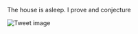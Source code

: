 The house is asleep. I prove and conjecture


![Tweet image](/assets/crosspoast/GqBJNX9bwAASFCT.jpg)


